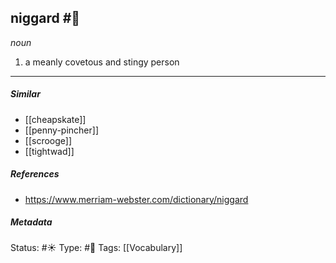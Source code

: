 ## niggard #🧠 
_noun_

1. a meanly covetous and stingy person

___
##### Similar
-  [[cheapskate]]
-  [[penny-pincher]]
-  [[scrooge]]
-  [[tightwad]]


##### References 
- https://www.merriam-webster.com/dictionary/niggard

##### Metadata
Status: #☀️ 
Type: #🔵 
Tags: [[Vocabulary]]